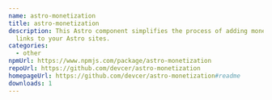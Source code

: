 ```yaml
---
name: astro-monetization
title: astro-monetization
description: This Astro component simplifies the process of adding monetization
  links to your Astro sites.
categories:
  - other
npmUrl: https://www.npmjs.com/package/astro-monetization
repoUrl: https://github.com/devcer/astro-monetization
homepageUrl: https://github.com/devcer/astro-monetization#readme
downloads: 1
---
```

